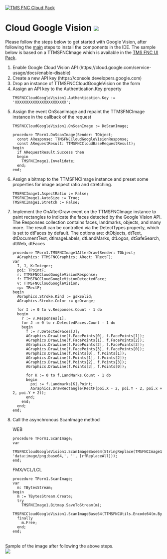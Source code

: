 <a href="http://www.tmssoftware.com/site/tmsfnccloudpack.asp"><img src="https://tmssoftware.com/site/img/github/tmsfnccloudpack.png" title="TMS FNC Cloud Pack" alt="TMS FNC Cloud Pack"></a>
# Cloud Google Vision <img src="http://tmssoftware.com/site/img/github/tmsfnccloudgooglevision.png"/> #
Please follow the steps below to get started with Google Vision, after following the <a href="https://github.com/tmssoftware/TMS-FNC-Cloud-Pack/blob/master/README.md">main</a> steps to install the components in the IDE. The sample below is based on a TTMSFNCImage which is available in the <a href="https://www.tmssoftware.com/site/tmsfncuipack.asp">TMS FNC UI Pack</a>.
<ol>
  <li>Enable Google Cloud Vision API (https://cloud.google.com/service-usage/docs/enable-disable)
  <li>Create a new API key (https://console.developers.google.com)
  <li>Drop an instance of TTMSFNCCloudGoogleVision on the form</li>  
  <li>Assign an API key to the Authentication.Key property

  ```delphi
  TMSFNCCloudGoogleVision1.Authentication.Key := 'XXXXXXXXXXXXXXXXXXXXXXX';    
  ```
  
  </li>  
  <li>Assign the event OnScanImage and repaint the TTMSFNCImage instance in the callback of the request
  
  ```delphi
  TMSFNCCloudGoogleVision1.OnScanImage := DoScanImage;  
  ```
  
  ```delphi    
  procedure TForm1.DoScanImage(Sender: TObject;
    const AResponse: TTMSFNCCloudGoogleVisionResponse; 
    const ARequestResult: TTMSFNCCloudBaseRequestResult);
  begin
    if ARequestResult.Success then
    begin
      TMSFNCImage1.Invalidate;
    end;
  end;
  ```
  
  </li>   
  
  <li>Assign a bitmap to the TTMSFNCImage instance and preset some properties for image aspect ratio and stretching.
  
  ```delphi
  TMSFNCImage1.AspectRatio := False;
  TMSFNCImage1.AutoSize := True;
  TMSFNCImage1.Stretch := False;
  ```
  </li>
  
  <li>Implement the OnAfterDraw event on the TTMSFNCImage instance to paint rectangles to indicate the faces detected by the Google Vision API. The Responses collection contains faces, landmarks, objects, and many more. The result can be controlled via the DetectTypes property, which is set to dtFaces by default. The options are: dtObjects, dtText, dtDocumentText, dtImageLabels, dtLandMarks, dtLogos, dtSafeSearch, dtWeb, dtFaces
  
  ```delphi
  procedure TForm1.TMSFNCImage1AfterDraw(Sender: TObject;
    AGraphics: TTMSFNCGraphics; ARect: TRectF);
  var
    I, J, K:Integer;
    poi: TPointF;
    r: TTMSFNCCloudGoogleVisionResponse;
    f: TTMSFNCCloudGoogleVisionDetectedFace;
    v: TTMSFNCCloudGoogleVision;
    rp: TRectF;
  begin
    AGraphics.Stroke.Kind := gskSolid;
    AGraphics.Stroke.Color := gcOrange;

    for I := 0 to v.Responses.Count - 1 do
    begin
      r := v.Responses[I];
      for J := 0 to r.DetectedFaces.Count - 1 do
      begin
        f := r.DetectedFaces[J];
        AGraphics.DrawLine(f.FacePoints[0], f.FacePoints[1]);
        AGraphics.DrawLine(f.FacePoints[1], f.FacePoints[2]);
        AGraphics.DrawLine(f.FacePoints[2], f.FacePoints[3]);
        AGraphics.DrawLine(f.FacePoints[3], f.FacePoints[0]);
        AGraphics.DrawLine(f.Points[0], f.Points[1]);
        AGraphics.DrawLine(f.Points[1], f.Points[2]);
        AGraphics.DrawLine(f.Points[2], f.Points[3]);
        AGraphics.DrawLine(f.Points[3], f.Points[0]);
 
        for K := 0 to f.LandMarks.Count - 1 do
        begin
          poi := f.Landmarks[K].Point;
          AGraphics.DrawRectangle(RectF(poi.X - 2, poi.Y - 2, poi.x + 2, poi.Y + 2));
        end;
      end;
    end;
  end;
  ```
  
  </li>
  
  <li>Call the asynchronous ScanImage method
  
  
  WEB
  ```delphi
  procedure TForm1.ScanImage;
  var
    TMSFNCCloudGoogleVision1.ScanImageBase64(StringReplace(TMSFNCImage1.Canvas.GetBase64Image, 'data:image/png;base64,', '', [rfReplaceAll]));
  end;
  ```
  FMX/VCL/LCL
  ```delphi
  procedure TForm1.ScanImage;
  var
    m: TBytesStream;
  begin
    m := TBytesStream.Create;
    try
      TMSFNCImage1.Bitmap.SaveToStream(m);
      TMSFNCCloudGoogleVision1.ScanImageBase64(TTMSFNCUtils.Encode64(m.Bytes));
    finally
      m.Free;
    end;
  end;
  ```
  </li>  
</ol>
<br/>
Sample of the image after following the above steps.
<br/>
<img src="https://tmssoftware.com/site/img/github/tmsfnccloudgooglevision_image.png"/>
